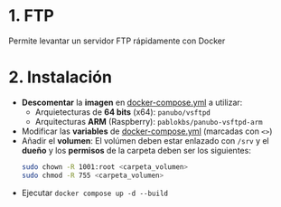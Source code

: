 # 1. FTP
Permite levantar un servidor FTP rápidamente con Docker

# 2. Instalación
- **Descomentar** la **imagen** en [docker-compose.yml](/docker-compose.yml) a utilizar:
    - Arquietecturas de **64 bits** (x64): `panubo/vsftpd`
    - Arquitecturas **ARM** (Raspberry): `pablokbs/panubo-vsftpd-arm`
- Modificar las **variables** de [docker-compose.yml](/docker-compose.yml) (marcadas con `<>`)
- Añadir el **volumen**: El volúmen deben estar enlazado con `/srv` y el **dueño** y los **permisos** de la carpeta deben ser los siguientes:
    ```bash
    sudo chown -R 1001:root <carpeta_volumen>
    sudo chmod -R 755 <carpeta_volumen>
    ```
- Ejecutar `docker compose up -d --build`
